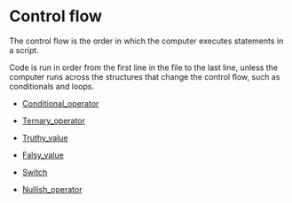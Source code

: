 # Control flow

The control flow is the order in which the computer executes statements in a script.

Code is run in order from the first line in the file to the last line, unless the computer runs across the structures that change the control flow, such as conditionals and loops.

- [Conditional_operator](https://github.com/reachbheru/learn-js/blob/main/Basics/control_flow/conditional_operator.md)

- [Ternary_operator](https://github.com/reachbheru/learn-js/blob/main/Basics/control_flow/ternary_operator.md)

- [Truthy_value](https://github.com/reachbheru/learn-js/blob/main/Basics/control_flow/truthy_value.md)

- [Falsy_value](https://github.com/reachbheru/learn-js/blob/main/Basics/control_flow/falsy_value.md)

- [Switch](https://github.com/reachbheru/learn-js/blob/main/Basics/control_flow/switch.md)

- [Nullish_operator](https://github.com/reachbheru/learn-js/blob/main/Basics/control_flow/nullish_operator.md)
